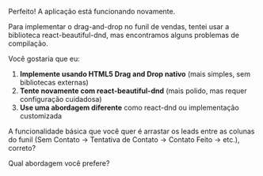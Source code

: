 Perfeito! A aplicação está funcionando novamente. 

Para implementar o drag-and-drop no funil de vendas, tentei usar a biblioteca react-beautiful-dnd, mas encontramos alguns problemas de compilação. 

Você gostaria que eu:

1. **Implemente usando HTML5 Drag and Drop nativo** (mais simples, sem bibliotecas externas)
2. **Tente novamente com react-beautiful-dnd** (mais polido, mas requer configuração cuidadosa)
3. **Use uma abordagem diferente** como react-dnd ou implementação customizada

A funcionalidade básica que você quer é arrastar os leads entre as colunas do funil (Sem Contato → Tentativa de Contato → Contato Feito → etc.), correto?

Qual abordagem você prefere?